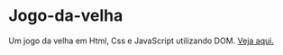 # Jogo-da-velha
 Um jogo da velha em Html, Css e JavaScript utilizando DOM. <a href="https://luanhii.github.io/Jogo-da-velha/">Veja aqui.</a>
